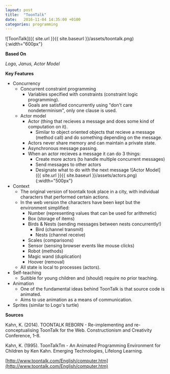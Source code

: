 ```yaml
---
layout: post
title:  "ToonTalk"
date:   2016-11-04 14:35:00 +0100
categories: programming
---
```


![ToonTalk]({{ site.url }}{{ site.baseurl }}/assets/toontalk.png){:width="600px"}

**Based On**

*Logo, Janus, Actor Model*

**Key Features**

- Concurrency
	- Concurrent constraint programming
		- Variables specified with constraints (constraint logic programming).
		- Goals are satisfied concurrently using "don't care nondeterminism", only one clause is used.
	- Actor model
		- Actor (thing that recieves a message and does some kind of computation on it).
			- Similar to object oriented objects that recieve a message (method call) and do something depending on the message.
		- Actors never share memory and can maintain a private state.
		- Asynchronous message passing.
		- When an actor recieves a message it can do 3 things:
			- Create more actors (to handle multiple concurrent messages)
			- Send messages to other actors
			- Designate what to do with the next message
		![Actor Model]({{ site.url }}{{ site.baseurl }}/assets/actors.png){:width="500px"}
- Context
	- The original version of toontalk took place in a city, with individual characters that performed certain actions.
	- In the web version the characters have been kept but the environment simplified:
		- Number (representing values that can be used for arithmetic)
		- Box (storage of items)
		- Birds & Nests (sending messages between nests concurrently!)
			- Bird (channel transmit)
			- Nests (channel receive)
		- Scales (comparisons)
		- Sensor (sensing browser events like mouse clicks)
		- Robot (methods)
		- Magic wand (duplication)
		- Hoover (removal)
	- All state is local to processes (actors).
- Self-teaching
	- Suitible for young children and (should) require no prior teaching.
- Animation
	- One of the fundamental ideas behind ToonTalk is that source code is animated.
	- Aims to use animation as a means of communication.
- Sprites (similar to Logo's turtle)

**Sources**

Kahn, K. (2014). TOONTALK REBORN - Re-implementing and re-conceptualising ToonTalk for the Web. Constructionism and Creativity Conference, 1–8.

Kahn, K. (1995). ToonTalkTm - An Animated Programming Environment for Children by Ken Kahn. Emerging Technologies, Lifelong Learning.

[http://www.toontalk.com/English/computer.htm](http://www.toontalk.com/English/computer.htm)
